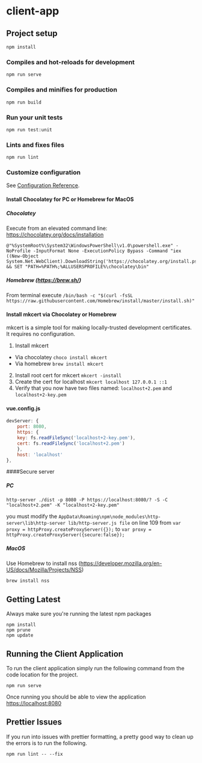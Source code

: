 # client-app

## Project setup
```
npm install
```

### Compiles and hot-reloads for development
```
npm run serve
```

### Compiles and minifies for production
```
npm run build
```

### Run your unit tests
```
npm run test:unit
```

### Lints and fixes files
```
npm run lint
```

### Customize configuration
See [Configuration Reference](https://cli.vuejs.org/config/).

#### Install Chocolatey for PC or Homebrew for MacOS

##### Chocolatey

Execute from an elevated command line: https://chocolatey.org/docs/installation

```
@"%SystemRoot%\System32\WindowsPowerShell\v1.0\powershell.exe" -NoProfile -InputFormat None -ExecutionPolicy Bypass -Command "iex ((New-Object System.Net.WebClient).DownloadString('https://chocolatey.org/install.ps1'))" && SET "PATH=%PATH%;%ALLUSERSPROFILE%\chocolatey\bin"
```

##### Homebrew (https://brew.sh/)

From terminal execute `/bin/bash -c "$(curl -fsSL https://raw.githubusercontent.com/Homebrew/install/master/install.sh)"`

#### Install mkcert via Chocolatey or Homebrew

mkcert is a simple tool for making locally-trusted development certificates. It requires no configuration.

1. Install mkcert

- Via chocolatey `choco install mkcert`
- Via homebrew `brew install mkcert`

2. Install root cert for mkcert `mkcert -install`
3. Create the cert for localhost `mkcert localhost 127.0.0.1 ::1`
4. Verify that you now have two files named: `localhost+2.pem` and `localhost+2-key.pem`

#### vue.config.js

```javascript
devServer: {
	port: 8080,
	https: {
	key: fs.readFileSync('localhost+2-key.pem'),
	cert: fs.readFileSync('localhost+2.pem')
	},
	host: 'localhost'
},
```

####Secure server

##### PC

`http-server ./dist -p 8080 -P https://localhost:8080/? -S -C "localhost+2.pem" -K "localhost+2-key.pem"`

you must modify the `AppData\Roaming\npm\node_modules\http-server\lib\http-server lib/http-server.js file` on line 109 from `var proxy = httpProxy.createProxyServer({});` to `var proxy = httpProxy.createProxyServer({secure:false});`

##### MacOS

Use Homebrew to install nss (https://developer.mozilla.org/en-US/docs/Mozilla/Projects/NSS)

`brew install nss`

## Getting Latest

Always make sure you're running the latest npm packages

```
npm install
npm prune
npm update
```

## Running the Client Application

To run the client application simply run the following command from the code location for the project.

```
npm run serve
```

Once running you should be able to view the application [https://localhost:8080](https://localhost:8080)

## Prettier Issues

If you run into issues with prettier formatting, a pretty good way to clean up the errors is to run the following.

```
npm run lint -- --fix
```

